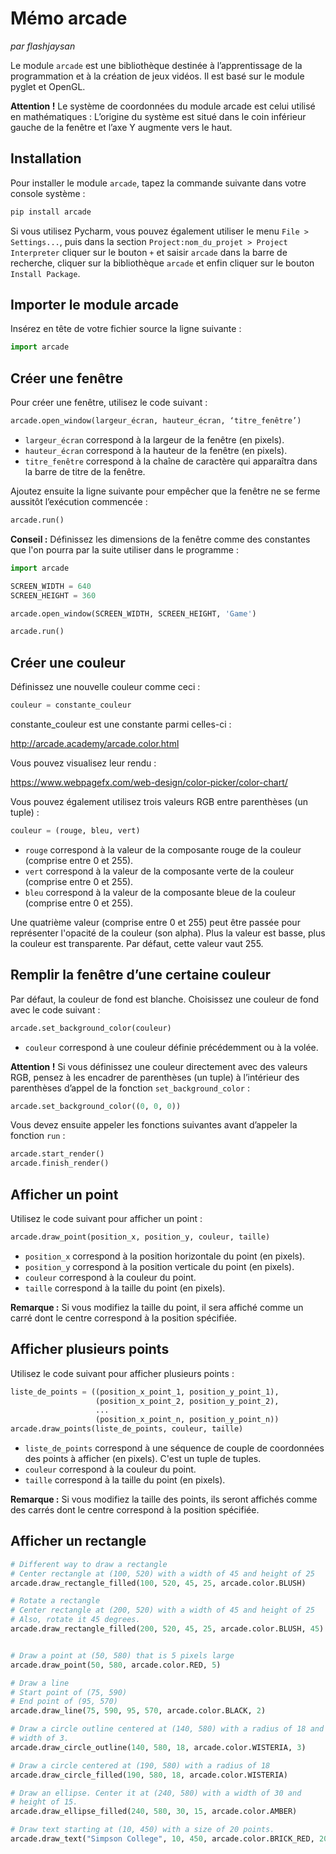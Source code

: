 # Mémo arcade

*par flashjaysan*

Le module `arcade` est une bibliothèque destinée à l’apprentissage de la programmation et à la création de jeux vidéos. Il est basé sur le module pyglet et OpenGL.

**Attention !** Le système de coordonnées du module arcade est celui utilisé en mathématiques : L’origine du système est situé dans le coin inférieur gauche de la fenêtre et l’axe Y augmente vers le haut.

## Installation

Pour installer le module `arcade`, tapez la commande suivante dans votre console système :

```python
pip install arcade
```

Si vous utilisez Pycharm, vous pouvez également utiliser le menu `File > Settings...`, puis dans la section `Project:nom_du_projet > Project Interpreter` cliquer sur le bouton `+` et saisir `arcade` dans la barre de recherche, cliquer sur la bibliothèque `arcade` et enfin cliquer sur le bouton `Install Package`.

## Importer le module arcade

Insérez en tête de votre fichier source la ligne suivante :

```python
import arcade
```

## Créer une fenêtre

Pour créer une fenêtre, utilisez le code suivant :

```python
arcade.open_window(largeur_écran, hauteur_écran, ‘titre_fenêtre’)
```

- `largeur_écran` correspond à la largeur de la fenêtre (en pixels).
- `hauteur_écran` correspond à la hauteur de la fenêtre (en pixels).
- `titre_fenêtre` correspond à la chaîne de caractère qui apparaîtra dans la barre de titre de la fenêtre.

Ajoutez ensuite la ligne suivante pour empêcher que la fenêtre ne se ferme aussitôt l’exécution commencée :

```python
arcade.run()
```

**Conseil :** Définissez les dimensions de la fenêtre comme des constantes que l'on pourra par la suite utiliser dans le programme :

```python
import arcade

SCREEN_WIDTH = 640
SCREEN_HEIGHT = 360

arcade.open_window(SCREEN_WIDTH, SCREEN_HEIGHT, 'Game')

arcade.run()
```

## Créer une couleur

Définissez une nouvelle couleur comme ceci :

```python
couleur = constante_couleur
```

constante_couleur est une constante parmi celles-ci :

http://arcade.academy/arcade.color.html

Vous pouvez visualisez leur rendu :

https://www.webpagefx.com/web-design/color-picker/color-chart/

Vous pouvez également utilisez trois valeurs RGB entre parenthèses (un tuple) :

```python
couleur = (rouge, bleu, vert)
```

- `rouge` correspond à la valeur de la composante rouge de la couleur (comprise entre 0 et 255).
- `vert` correspond à la valeur de la composante verte de la couleur (comprise entre 0 et 255).
- `bleu` correspond à la valeur de la composante bleue de la couleur (comprise entre 0 et 255).

Une quatrième valeur (comprise entre 0 et 255) peut être passée pour représenter l'opacité de la couleur (son alpha). Plus la valeur est basse, plus la couleur est transparente. Par défaut, cette valeur vaut 255.

## Remplir la fenêtre d’une certaine couleur

Par défaut, la couleur de fond est blanche. Choisissez une couleur de fond avec le code suivant :

```python
arcade.set_background_color(couleur)
```

- `couleur` correspond à une couleur définie précédemment ou à la volée.

**Attention !** Si vous définissez une couleur directement avec des valeurs RGB, pensez à les encadrer de parenthèses (un tuple) à l’intérieur des parenthèses d’appel de la fonction `set_background_color` :

```python
arcade.set_background_color((0, 0, 0))
```

Vous devez ensuite appeler les fonctions suivantes avant d’appeler la fonction `run` :

```python
arcade.start_render()
arcade.finish_render()
```

## Afficher un point

Utilisez le code suivant pour afficher un point :

```python
arcade.draw_point(position_x, position_y, couleur, taille)
```

- `position_x` correspond à la position horizontale du point (en pixels).
- `position_y` correspond à la position verticale du point (en pixels).
- `couleur` correspond à la couleur du point.
- `taille` correspond à la taille du point (en pixels).

**Remarque :** Si vous modifiez la taille du point, il sera affiché comme un carré dont le centre correspond à la position spécifiée.

## Afficher plusieurs points

Utilisez le code suivant pour afficher plusieurs points :

```python
liste_de_points = ((position_x_point_1, position_y_point_1),
                   (position_x_point_2, position_y_point_2),
                   ...
                   (position_x_point_n, position_y_point_n))
arcade.draw_points(liste_de_points, couleur, taille)
```

- `liste_de_points` correspond à une séquence de couple de coordonnées des points à afficher (en pixels). C'est un tuple de tuples.
- `couleur` correspond à la couleur du point.
- `taille` correspond à la taille du point (en pixels).

**Remarque :** Si vous modifiez la taille des points, ils seront affichés comme des carrés dont le centre correspond à la position spécifiée.

## Afficher un rectangle

```python
# Different way to draw a rectangle
# Center rectangle at (100, 520) with a width of 45 and height of 25
arcade.draw_rectangle_filled(100, 520, 45, 25, arcade.color.BLUSH)

# Rotate a rectangle
# Center rectangle at (200, 520) with a width of 45 and height of 25
# Also, rotate it 45 degrees.
arcade.draw_rectangle_filled(200, 520, 45, 25, arcade.color.BLUSH, 45)


# Draw a point at (50, 580) that is 5 pixels large
arcade.draw_point(50, 580, arcade.color.RED, 5)

# Draw a line
# Start point of (75, 590)
# End point of (95, 570)
arcade.draw_line(75, 590, 95, 570, arcade.color.BLACK, 2)

# Draw a circle outline centered at (140, 580) with a radius of 18 and a line
# width of 3.
arcade.draw_circle_outline(140, 580, 18, arcade.color.WISTERIA, 3)

# Draw a circle centered at (190, 580) with a radius of 18
arcade.draw_circle_filled(190, 580, 18, arcade.color.WISTERIA)

# Draw an ellipse. Center it at (240, 580) with a width of 30 and
# height of 15.
arcade.draw_ellipse_filled(240, 580, 30, 15, arcade.color.AMBER)

# Draw text starting at (10, 450) with a size of 20 points.
arcade.draw_text("Simpson College", 10, 450, arcade.color.BRICK_RED, 20)
```
